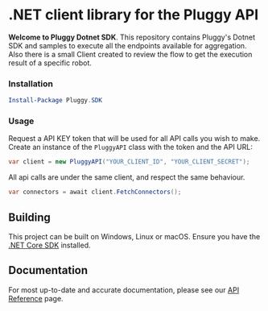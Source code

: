 # .NET client library for the Pluggy API

__Welcome to Pluggy Dotnet SDK__. This repository contains Pluggy's Dotnet SDK and samples to execute all the endpoints available for aggregation.
Also there is a small Client created to review the flow to get the execution result of a specific robot.

### Installation

```powershell
Install-Package Pluggy.SDK
```

### Usage

Request a API KEY token that will be used for all API calls you wish to make. 
Create an instance of the `PluggyAPI` class with the token and the API URL:

```csharp
var client = new PluggyAPI("YOUR_CLIENT_ID", "YOUR_CLIENT_SECRET");
```

All api calls are under the same client, and respect the same behaviour.

```csharp
var connectors = await client.FetchConnectors();
```

## Building

This project can be built on Windows, Linux or macOS. Ensure you have the [.NET Core SDK](https://www.microsoft.com/net/download) installed.

## Documentation

For most up-to-date and accurate documentation, please see our [API Reference](https://docs.pluggy.ai) page.
